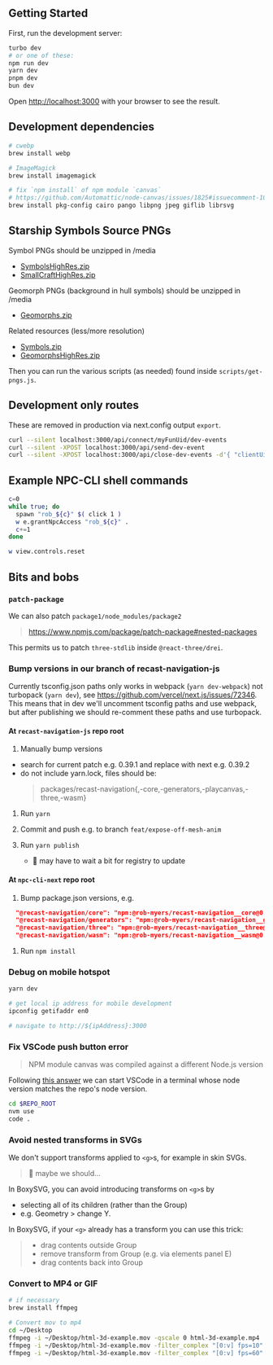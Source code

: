 ## Getting Started

First, run the development server:

```sh
turbo dev
# or one of these:
npm run dev
yarn dev
pnpm dev
bun dev
```

Open [http://localhost:3000](http://localhost:3000) with your browser to see the result.

## Development dependencies

```sh
# cwebp
brew install webp

# ImageMagick
brew install imagemagick
```

```sh
# fix `npm install` of npm module `canvas`
# https://github.com/Automattic/node-canvas/issues/1825#issuecomment-1090125736
brew install pkg-config cairo pango libpng jpeg giflib librsvg
```

## Starship Symbols Source PNGs

Symbol PNGs should be unzipped in /media
- [SymbolsHighRes.zip](http://ericbsmith.no-ip.org/zip/Geomorphs/SymbolsHighRes.zip)
- [SmallCraftHighRes.zip](http://ericbsmith.no-ip.org/zip/Geomorphs/SmallCraftHighRes.zip)

Geomorph PNGs (background in hull symbols) should be unzipped in /media
- [Geomorphs.zip](http://ericbsmith.no-ip.org/zip/Geomorphs/Geomorphs.zip)

Related resources (less/more resolution)
- [Symbols.zip](http://ericbsmith.no-ip.org/zip/Geomorphs/Symbols.zip)
- [GeomorphsHighRes.zip](http://ericbsmith.no-ip.org/zip/Geomorphs/GeomorphsHighRes.zip)

Then you can run the various scripts (as needed) found inside `scripts/get-pngs.js`.


## Development only routes

These are removed in production via next.config output `export`.

```sh
curl --silent localhost:3000/api/connect/myFunUid/dev-events
curl --silent -XPOST localhost:3000/api/send-dev-event
curl --silent -XPOST localhost:3000/api/close-dev-events -d'{ "clientUid": 1234 }'
```

## Example NPC-CLI shell commands

  ```sh
  c=0
  while true; do
    spawn "rob_${c}" $( click 1 )
    w e.grantNpcAccess "rob_${c}" .
    c+=1
  done

  w view.controls.reset
  ```

## Bits and bobs

### `patch-package`

We can also patch `package1/node_modules/package2`
> https://www.npmjs.com/package/patch-package#nested-packages

This permits us to patch `three-stdlib` inside `@react-three/drei`.


### Bump versions in our branch of recast-navigation-js

Currently tsconfig.json paths only works in webpack (`yarn dev-webpack`) not turbopack (`yarn dev`),
see https://github.com/vercel/next.js/issues/72346.
This means that in dev we'll uncomment tsconfig paths and use webpack,
but after publishing we should re-comment these paths and use turbopack.

#### At `recast-navigation-js` repo root

1. Manually bump versions
  - search for current patch e.g. 0.39.1 and replace with next e.g. 0.39.2
  - do not include yarn.lock, files should be:
    > packages/recast-navigation{,-core,-generators,-playcanvas,-three,-wasm}

1. Run `yarn`

1. Commit and push e.g. to branch `feat/expose-off-mesh-anim`

1. Run `yarn publish`
    - 🔔 may have to wait a bit for registry to update

#### At `npc-cli-next` repo root

1. Bump package.json versions, e.g.

```json
  "@recast-navigation/core": "npm:@rob-myers/recast-navigation__core@0.39.2",
  "@recast-navigation/generators": "npm:@rob-myers/recast-navigation__generators@0.39.2",
  "@recast-navigation/three": "npm:@rob-myers/recast-navigation__three@0.39.2",
  "@recast-navigation/wasm": "npm:@rob-myers/recast-navigation__wasm@0.39.2",
```

1. Run `npm install`


### Debug on mobile hotspot

```sh
yarn dev

# get local ip address for mobile development
ipconfig getifaddr en0

# navigate to http://${ipAddress}:3000
```

### Fix VSCode push button error

> NPM module canvas was compiled against a different Node.js version

Following [this answer](https://stackoverflow.com/a/67935178/2917822) we can start VSCode in a terminal whose node version matches the repo's node version.

```sh
cd $REPO_ROOT
nvm use
code .
```

### Avoid nested transforms in SVGs

We don't support transforms applied to `<g>`s, for example in skin SVGs.
> 🔔 maybe we should...

In BoxySVG, you can avoid introducing transforms on `<g>`s by
- selecting all of its children (rather than the Group)
- e.g. Geometry > change Y.

In BoxySVG, if your `<g>` already has a transform you can use this trick:
> - drag contents outside Group
> - remove transform from Group (e.g. via elements panel E)
> - drag contents back into Group

### Convert to MP4 or GIF

```sh
# if necessary
brew install ffmpeg

# Convert mov to mp4
cd ~/Desktop
ffmpeg -i ~/Desktop/html-3d-example.mov -qscale 0 html-3d-example.mp4
ffmpeg -i ~/Desktop/html-3d-example.mov -filter_complex "[0:v] fps=10" -b:v 0 -crf 25 html-3d-example.mp4
ffmpeg -i ~/Desktop/html-3d-example.mov -filter_complex "[0:v] fps=60" -b:v 0 -crf 25 html-3d-example.mp4
```
